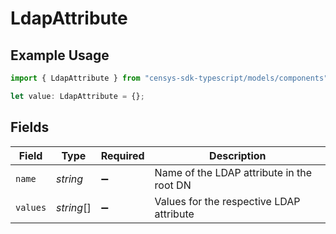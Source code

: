 # LdapAttribute

## Example Usage

```typescript
import { LdapAttribute } from "censys-sdk-typescript/models/components";

let value: LdapAttribute = {};
```

## Fields

| Field                                     | Type                                      | Required                                  | Description                               |
| ----------------------------------------- | ----------------------------------------- | ----------------------------------------- | ----------------------------------------- |
| `name`                                    | *string*                                  | :heavy_minus_sign:                        | Name of the LDAP attribute in the root DN |
| `values`                                  | *string*[]                                | :heavy_minus_sign:                        | Values for the respective LDAP attribute  |